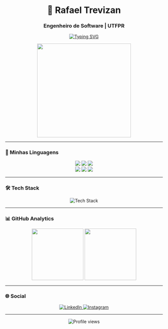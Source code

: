 <h1 align="center">🌟 Rafael Trevizan</h1>
<h3 align="center">Engenheiro de Software | UTFPR</h3>

<p align="center">
  <a href="https://git.io/typing-svg">
    <img src="https://readme-typing-svg.demolab.com?font=Fira+Code&weight=600&size=22&duration=3000&pause=1000&color=38BDF8&center=true&vCenter=true&width=500&lines=Python+%7C+Java+%7C+JavaScript;HTML+%7C+CSS+%7C+C;Tecnologia+%7C+Inovação+%7C+Código" alt="Typing SVG" />
  </a>
</p>

<div align="center">
  <img src="https://media.giphy.com/media/v1.Y2lkPTc5MGI3NjExcG5tY3R4c2R4b3JwY2R1Y2RlZ3B0Z2Z6eW1jNGV4ZzB6dXZ1eSZlcD12MV9pbnRlcm5hbF9naWZfYnlfaWQmY3Q9cw/LMcB8XospGZO8UQq87/giphy.gif" width="300">
</div>

---

### 🚀 Minhas Linguagens
<div align="center">
  <img src="https://img.shields.io/badge/Python-3776AB?style=for-the-badge&logo=python&logoColor=white" />
  <img src="https://img.shields.io/badge/Java-ED8B00?style=for-the-badge&logo=openjdk&logoColor=white" />
  <img src="https://img.shields.io/badge/JavaScript-F7DF1E?style=for-the-badge&logo=javascript&logoColor=black" />
  <br>
  <img src="https://img.shields.io/badge/HTML5-E34F26?style=for-the-badge&logo=html5&logoColor=white" />
  <img src="https://img.shields.io/badge/CSS3-1572B6?style=for-the-badge&logo=css3&logoColor=white" />
  <img src="https://img.shields.io/badge/C-00599C?style=for-the-badge&logo=c&logoColor=white" />
</div>

---

### 🛠️ Tech Stack
<div align="center">
  <img src="https://skillicons.dev/icons?i=py,java,js,html,css,c,git,github,vscode" alt="Tech Stack" />
</div>

---

### 📊 GitHub Analytics
<div align="center">
  <img height="165em" src="https://github-readme-stats.vercel.app/api?username=trevizanrafael&show_icons=true&theme=nightowl&hide_border=true&bg_color=0d1117&title_color=38BDF8&icon_color=38BDF8" />
  <img height="165em" src="https://github-readme-stats.vercel.app/api/top-langs/?username=trevizanrafael&layout=compact&theme=nightowl&hide_border=true&bg_color=0d1117&title_color=38BDF8&langs_count=6" />
</div>

---

### 🌐 Social
<p align="center">
  <a href="https://www.linkedin.com/in/rafaelmoraestrevizan/" target="_blank">
    <img src="https://img.shields.io/badge/-LinkedIn-0A66C2?style=for-the-badge&logo=linkedin&logoColor=white" alt="LinkedIn"/>
  </a>
  <a href="https://instagram.com/trevizanrafael" target="_blank">
    <img src="https://img.shields.io/badge/-Instagram-E4405F?style=for-the-badge&logo=instagram&logoColor=white" alt="Instagram"/>
  </a>
</p>

---

<div align="center">
  <img src="https://komarev.com/ghpvc/?username=trevizanrafael&label=Profile+Views&style=flat&color=38BDF8" alt="Profile views" />
</div>
